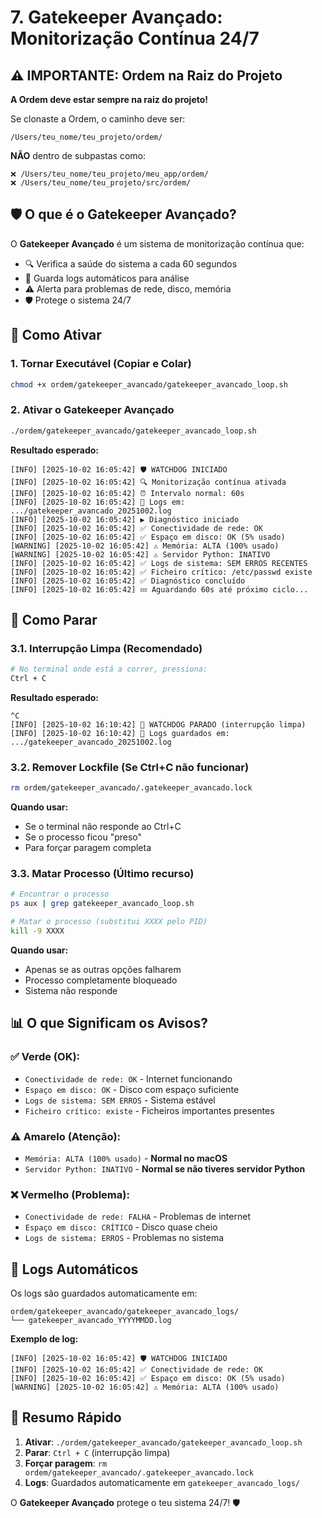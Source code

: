 # 7. Gatekeeper Avançado: Monitorização Contínua 24/7

## ⚠️ IMPORTANTE: Ordem na Raiz do Projeto

**A Ordem deve estar sempre na raiz do projeto!**

Se clonaste a Ordem, o caminho deve ser:

```
/Users/teu_nome/teu_projeto/ordem/
```

**NÃO** dentro de subpastas como:

```
❌ /Users/teu_nome/teu_projeto/meu_app/ordem/
❌ /Users/teu_nome/teu_projeto/src/ordem/
```

## 🛡️ O que é o Gatekeeper Avançado?

O **Gatekeeper Avançado** é um sistema de monitorização contínua que:

- 🔍 Verifica a saúde do sistema a cada 60 segundos
- 📝 Guarda logs automáticos para análise
- ⚠️ Alerta para problemas de rede, disco, memória
- 🛡️ Protege o sistema 24/7

## 🚀 Como Ativar

### 1. Tornar Executável (Copiar e Colar)

```bash
chmod +x ordem/gatekeeper_avancado/gatekeeper_avancado_loop.sh
```

### 2. Ativar o Gatekeeper Avançado

```bash
./ordem/gatekeeper_avancado/gatekeeper_avancado_loop.sh
```

**Resultado esperado:**

```
[INFO] [2025-10-02 16:05:42] 🛡️ WATCHDOG INICIADO
[INFO] [2025-10-02 16:05:42] 🔍 Monitorização contínua ativada
[INFO] [2025-10-02 16:05:42] ⏰ Intervalo normal: 60s
[INFO] [2025-10-02 16:05:42] 📝 Logs em: .../gatekeeper_avancado_20251002.log
[INFO] [2025-10-02 16:05:42] ▶️ Diagnóstico iniciado
[INFO] [2025-10-02 16:05:42] ✅ Conectividade de rede: OK
[INFO] [2025-10-02 16:05:42] ✅ Espaço em disco: OK (5% usado)
[WARNING] [2025-10-02 16:05:42] ⚠️ Memória: ALTA (100% usado)
[WARNING] [2025-10-02 16:05:42] ⚠️ Servidor Python: INATIVO
[INFO] [2025-10-02 16:05:42] ✅ Logs de sistema: SEM ERROS RECENTES
[INFO] [2025-10-02 16:05:42] ✅ Ficheiro crítico: /etc/passwd existe
[INFO] [2025-10-02 16:05:42] ✅ Diagnóstico concluído
[INFO] [2025-10-02 16:05:42] 💤 Aguardando 60s até próximo ciclo...
```

## 🛑 Como Parar

### 3.1. Interrupção Limpa (Recomendado)

```bash
# No terminal onde está a correr, pressiona:
Ctrl + C
```

**Resultado esperado:**

```
^C
[INFO] [2025-10-02 16:10:42] 🛑 WATCHDOG PARADO (interrupção limpa)
[INFO] [2025-10-02 16:10:42] 📝 Logs guardados em: .../gatekeeper_avancado_20251002.log
```

### 3.2. Remover Lockfile (Se Ctrl+C não funcionar)

```bash
rm ordem/gatekeeper_avancado/.gatekeeper_avancado.lock
```

**Quando usar:**

- Se o terminal não responde ao Ctrl+C
- Se o processo ficou "preso"
- Para forçar paragem completa

### 3.3. Matar Processo (Último recurso)

```bash
# Encontrar o processo
ps aux | grep gatekeeper_avancado_loop.sh

# Matar o processo (substitui XXXX pelo PID)
kill -9 XXXX
```

**Quando usar:**

- Apenas se as outras opções falharem
- Processo completamente bloqueado
- Sistema não responde

## 📊 O que Significam os Avisos?

### ✅ **Verde (OK):**

- `Conectividade de rede: OK` - Internet funcionando
- `Espaço em disco: OK` - Disco com espaço suficiente
- `Logs de sistema: SEM ERROS` - Sistema estável
- `Ficheiro crítico: existe` - Ficheiros importantes presentes

### ⚠️ **Amarelo (Atenção):**

- `Memória: ALTA (100% usado)` - **Normal no macOS**
- `Servidor Python: INATIVO` - **Normal se não tiveres servidor Python**

### ❌ **Vermelho (Problema):**

- `Conectividade de rede: FALHA` - Problemas de internet
- `Espaço em disco: CRÍTICO` - Disco quase cheio
- `Logs de sistema: ERROS` - Problemas no sistema

## 📝 Logs Automáticos

Os logs são guardados automaticamente em:

```
ordem/gatekeeper_avancado/gatekeeper_avancado_logs/
└── gatekeeper_avancado_YYYYMMDD.log
```

**Exemplo de log:**

```
[INFO] [2025-10-02 16:05:42] 🛡️ WATCHDOG INICIADO
[INFO] [2025-10-02 16:05:42] ✅ Conectividade de rede: OK
[INFO] [2025-10-02 16:05:42] ✅ Espaço em disco: OK (5% usado)
[WARNING] [2025-10-02 16:05:42] ⚠️ Memória: ALTA (100% usado)
```

## 🎯 Resumo Rápido

1. **Ativar**: `./ordem/gatekeeper_avancado/gatekeeper_avancado_loop.sh`
2. **Parar**: `Ctrl + C` (interrupção limpa)
3. **Forçar paragem**: `rm ordem/gatekeeper_avancado/.gatekeeper_avancado.lock`
4. **Logs**: Guardados automaticamente em `gatekeeper_avancado_logs/`

O **Gatekeeper Avançado** protege o teu sistema 24/7! 🛡️
